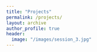 ```yaml
---
title: "Projects"
permalink: /projects/
layout: archive
author_profile: true
header:
  image: "/images/session_3.jpg"
---
```

